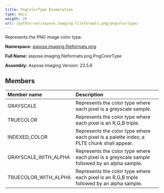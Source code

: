 ```yaml
---
title: PngColorType Enumeration
type: docs
weight: 20
url: /python-net/aspose.imaging.fileformats.png/pngcolortype/
---
```


Represents the PNG image color type.

**Namespace:** [aspose.imaging.fileformats.png](/imaging/python-net/aspose.imaging.fileformats.png/)

**Full Name:** aspose.imaging.fileformats.png.PngColorType

**Assembly:**  Aspose.Imaging Version: 23.5.6

## **Members**
|**Member name**|**Description**|
| :- | :- |
|GRAYSCALE|Represents the color type where each pixel is a greyscale sample.|
|TRUECOLOR|Represents the color type where each pixel is an R,G,B triple.|
|INDEXED_COLOR|Represents the color type where each pixel is a palette index; a PLTE chunk shall appear.|
|GRAYSCALE_WITH_ALPHA|Represents the color type where each pixel is a greyscale sample followed by an alpha sample.|
|TRUECOLOR_WITH_ALPHA|Represents the color type where each pixel is an R,G,B triple followed by an alpha sample.|
